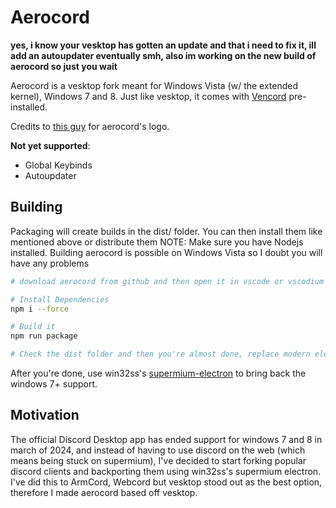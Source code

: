 # Aerocord
**yes, i know your vesktop has gotten an update and that i need to fix it, ill add an autoupdater eventually smh, also im working on the new build of aerocord so just you wait**

Aerocord is a vesktop fork meant for Windows Vista (w/ the extended kernel), Windows 7 and 8. Just like vesktop, it comes with [Vencord](https://github.com/Vendicated/Vencord) pre-installed.

Credits to [this guy](https://www.deviantart.com/miltonator/art/Discord-Icon-for-Windows-and-MacOS-Skeuomorphism-876399496) for aerocord's logo.

**Not yet supported**:

-   Global Keybinds
-   Autoupdater

## Building

Packaging will create builds in the dist/ folder. You can then install them like mentioned above or distribute them
NOTE: Make sure you have Nodejs installed. Building aerocord is possible on Windows Vista so I doubt you will have any problems

```sh
# download aerocord from github and then open it in vscode or vscodium

# Install Dependencies
npm i --force

# Build it
npm run package

# Check the dist folder and then you're almost done, replace modern electron's binaries with supermiun-electron binaries (do not change anything in the resources folder though)
```

After you're done, use win32ss's [supermium-electron](https://github.com/win32ss/supermium-electron/releases) to bring back the windows 7+ support.

## Motivation

The official Discord Desktop app has ended support for windows 7 and 8 in march of 2024, and instead of having to use discord on the web (which means being stuck on supermium), I've decided to start forking popular discord clients and backporting them using win32ss's supermium electron. I've did this to ArmCord, Webcord but vesktop stood out as the best option, therefore I made aerocord based off vesktop.
